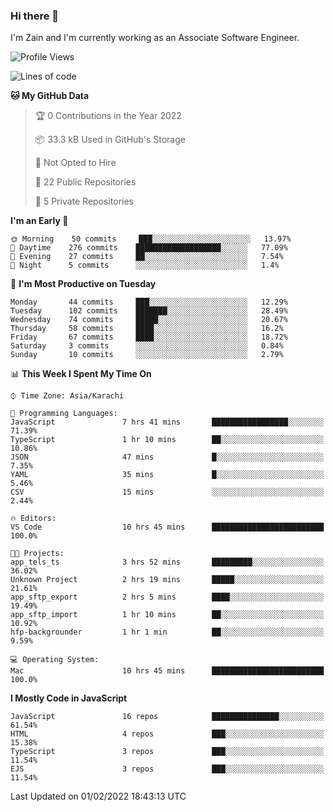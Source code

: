 ### Hi there 👋

I'm Zain and I'm currently working as an Associate Software Engineer.

<!--START_SECTION:waka-->
![Profile Views](http://img.shields.io/badge/Profile%20Views-0-blue)

![Lines of code](https://img.shields.io/badge/From%20Hello%20World%20I%27ve%20Written-3%20Million%20lines%20of%20code-blue)

**🐱 My GitHub Data** 

> 🏆 0 Contributions in the Year 2022
 > 
> 📦 33.3 kB Used in GitHub's Storage 
 > 
> 🚫 Not Opted to Hire
 > 
> 📜 22 Public Repositories 
 > 
> 🔑 5 Private Repositories  
 > 
**I'm an Early 🐤** 

```text
🌞 Morning    50 commits     ███░░░░░░░░░░░░░░░░░░░░░░   13.97% 
🌆 Daytime    276 commits    ███████████████████░░░░░░   77.09% 
🌃 Evening    27 commits     ██░░░░░░░░░░░░░░░░░░░░░░░   7.54% 
🌙 Night      5 commits      ░░░░░░░░░░░░░░░░░░░░░░░░░   1.4%

```
📅 **I'm Most Productive on Tuesday** 

```text
Monday       44 commits     ███░░░░░░░░░░░░░░░░░░░░░░   12.29% 
Tuesday      102 commits    ███████░░░░░░░░░░░░░░░░░░   28.49% 
Wednesday    74 commits     █████░░░░░░░░░░░░░░░░░░░░   20.67% 
Thursday     58 commits     ████░░░░░░░░░░░░░░░░░░░░░   16.2% 
Friday       67 commits     ████░░░░░░░░░░░░░░░░░░░░░   18.72% 
Saturday     3 commits      ░░░░░░░░░░░░░░░░░░░░░░░░░   0.84% 
Sunday       10 commits     ░░░░░░░░░░░░░░░░░░░░░░░░░   2.79%

```


📊 **This Week I Spent My Time On** 

```text
⌚︎ Time Zone: Asia/Karachi

💬 Programming Languages: 
JavaScript               7 hrs 41 mins       █████████████████░░░░░░░░   71.39% 
TypeScript               1 hr 10 mins        ██░░░░░░░░░░░░░░░░░░░░░░░   10.86% 
JSON                     47 mins             █░░░░░░░░░░░░░░░░░░░░░░░░   7.35% 
YAML                     35 mins             █░░░░░░░░░░░░░░░░░░░░░░░░   5.46% 
CSV                      15 mins             ░░░░░░░░░░░░░░░░░░░░░░░░░   2.44%

🔥 Editors: 
VS Code                  10 hrs 45 mins      █████████████████████████   100.0%

🐱‍💻 Projects: 
app_tels_ts              3 hrs 52 mins       █████████░░░░░░░░░░░░░░░░   36.02% 
Unknown Project          2 hrs 19 mins       █████░░░░░░░░░░░░░░░░░░░░   21.61% 
app_sftp_export          2 hrs 5 mins        ████░░░░░░░░░░░░░░░░░░░░░   19.49% 
app_sftp_import          1 hr 10 mins        ██░░░░░░░░░░░░░░░░░░░░░░░   10.92% 
hfp-backgrounder         1 hr 1 min          ██░░░░░░░░░░░░░░░░░░░░░░░   9.59%

💻 Operating System: 
Mac                      10 hrs 45 mins      █████████████████████████   100.0%

```

**I Mostly Code in JavaScript** 

```text
JavaScript               16 repos            ███████████████░░░░░░░░░░   61.54% 
HTML                     4 repos             ███░░░░░░░░░░░░░░░░░░░░░░   15.38% 
TypeScript               3 repos             ███░░░░░░░░░░░░░░░░░░░░░░   11.54% 
EJS                      3 repos             ███░░░░░░░░░░░░░░░░░░░░░░   11.54%

```



 Last Updated on 01/02/2022 18:43:13 UTC
<!--END_SECTION:waka-->

<!--
**ZainAmjad68/ZainAmjad68** is a ✨ _special_ ✨ repository because its `README.md` (this file) appears on your GitHub profile.

Here are some ideas to get you started:

- 🔭 I’m currently working on ...
- 🌱 I’m currently learning ...
- 👯 I’m looking to collaborate on ...
- 🤔 I’m looking for help with ...
- 💬 Ask me about ...
- 📫 How to reach me: ...
- 😄 Pronouns: ...
- ⚡ Fun fact: ...
-->
